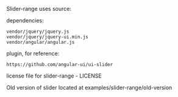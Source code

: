 Slider-range uses source: 

dependencies:

	vendor/jquery/jquery.js
	vendor/jquery/jquery-ui.min.js
	vendor/angular/angular.js

plugin, for reference:

	https://github.com/angular-ui/ui-slider


license file for slider-range - LICENSE

Old version of slider located at examples/slider-range/old-version
